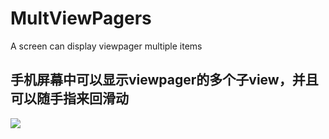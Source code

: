 # MultViewPagers
A screen can display viewpager multiple items

手机屏幕中可以显示viewpager的多个子view，并且可以随手指来回滑动
--------------

![](https://github.com/lixiaoming0314/MultViewPagers/blob/master/MultViewPager/multViewPager.gif)
